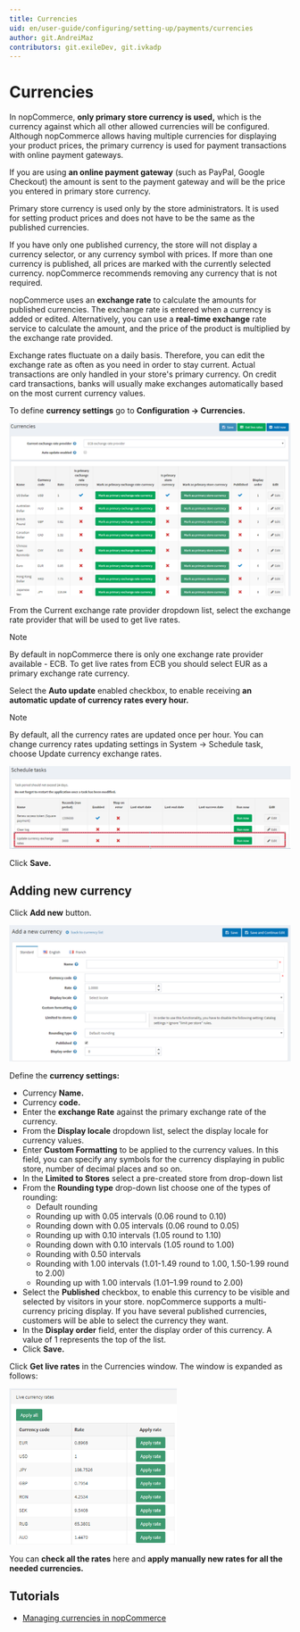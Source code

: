 ```yaml
---
title: Currencies
uid: en/user-guide/configuring/setting-up/payments/currencies
author: git.AndreiMaz
contributors: git.exileDev, git.ivkadp
---
```

# Currencies

In nopCommerce, **only primary store currency is used,** which is the currency against which all other allowed currencies will be configured. Although nopCommerce allows having multiple currencies for displaying your product prices, the primary currency is used for payment transactions with online payment gateways.

If you are using **an online payment gateway** (such as PayPal, Google Checkout) the amount is sent to the payment gateway and will be the price you entered in primary store currency.

Primary store currency is used only by the store administrators. It is used for setting product prices and does not have to be the same as the published currencies.

If you have only one published currency, the store will not display a currency selector, or any currency symbol with prices. If more than one currency is published, all prices are marked with the currently selected currency. nopCommerce recommends removing any currency that is not required.

nopCommerce uses an **exchange rate** to calculate the amounts for published currencies. The exchange rate is entered when a currency is added or edited. Alternatively, you can use a **real-time exchange** rate service to calculate the amount, and the price of the product is multiplied by the exchange rate provided.

Exchange rates fluctuate on a daily basis. Therefore, you can edit the exchange rate as often as you need in order to stay current. Actual transactions are only handled in your store's primary currency. On credit card transactions, banks will usually make exchanges automatically based on the most current currency values.

To define **currency settings** go to **Configuration → Currencies.**

![currencies1](_static/currencies/currencies1.png)

From the Current exchange rate provider dropdown list, select the exchange rate provider that will be used to get live rates.

> [!NOTE]
> By default in nopCommerce there is only one exchange rate provider available - ECB. To get live rates from ECB you should select EUR as a primary exchange rate currency.

 Select the **Auto update** enabled checkbox, to enable receiving **an automatic update of currency rates every hour.**

> [!NOTE]
> By default, all the currency rates are updated once per hour. You can change currency rates updating settings in System → Schedule task, choose Update currency exchange rates.

![currencies2](_static/currencies/currencies2.png)

 Click **Save.**

## Adding new currency

Click **Add new** button.

![currencies3](_static/currencies/currencies3.png)

Define the **currency settings:**

* Currency **Name.**
* Currency **code.**
* Enter the **exchange Rate** against the primary exchange rate of the currency.
* From the **Display locale** dropdown list, select the display locale for currency values.
* Enter **Custom Formatting** to be applied to the currency values. In this field, you can specify any symbols for the currency displaying in public store, number of decimal places and so on.
* In the **Limited to Stores** select a pre-created store from drop-down list
* From the **Rounding type** drop-down list choose one of the types of rounding:
  * Default rounding
  * Rounding up with 0.05 intervals (0.06 round to 0.10)
  * Rounding down with 0.05 intervals (0.06 round to 0.05)
  * Rounding up with 0.10 intervals (1.05 round to 1.10)
  * Rounding down with 0.10 intervals (1.05 round to 1.00)
  * Rounding with 0.50 intervals
  * Rounding with 1.00 intervals (1.01-1.49 round to 1.00, 1.50-1.99 round to 2.00)
  * Rounding up with 1.00 intervals (1.01–1.99 round to 2.00)
* Select the **Published** checkbox, to enable this currency to be visible and selected by visitors in your store. nopCommerce supports a multi-currency pricing display. If you have several published currencies, customers will be able to select the currency they want.
* In the **Display order** field, enter the display order of this currency. A value of 1 represents the top of the list.
* Click **Save.**

Click **Get live rates** in the Currencies window. The window is expanded as follows:

![currencies4](_static/currencies/currencies4.png)

You can **check all the rates** here and **apply manually new rates for all the needed currencies.**

## Tutorials

* [Managing currencies in nopCommerce](https://www.youtube.com/watch?v=2nzVxGyc5-M)
